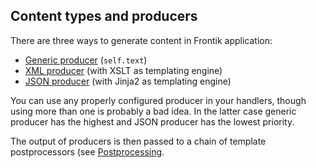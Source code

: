 ## Content types and producers

There are three ways to generate content in Frontik application:

* [Generic producer](/docs/producers/text.md) (`self.text`)
* [XML producer](/docs/producers/xml.md) (with XSLT as templating engine)
* [JSON producer](/docs/producers/json.md) (with Jinja2 as templating engine)

You can use any properly configured producer in your handlers, though using more than one is probably a bad idea.
In the latter case generic producer has the highest and JSON producer has the lowest priority.

The output of producers is then passed to a chain of template postprocessors
(see [Postprocessing](/docs/postprocessing.md).

